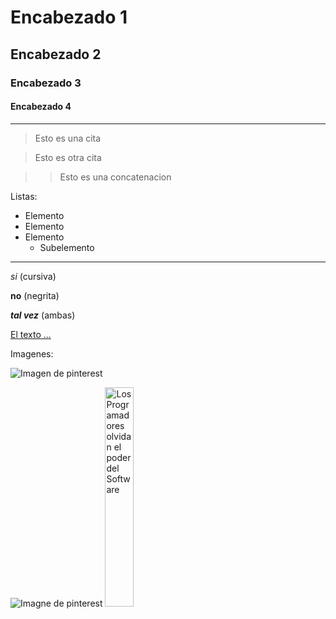 # Encabezado 1
## Encabezado 2
### Encabezado 3
#### Encabezado 4

***

> Esto es una cita

> Esto es otra cita

> > Esto es una concatenacion

Listas:

- Elemento
- Elemento
- Elemento
    - Subelemento

***

*si* (cursiva)

**no** (negrita)

***tal vez*** (ambas)

[El texto ...](https://Zonatmo.com)

Imagenes:

![Imagen de pinterest](https://i.pinimg.com/736x/d2/02/14/d20214bb899b0b08ca6229d10cc0dbcd.jpg)

<img src='https://i.pinimg.com/736x/d2/02/14/d20214bb899b0b08ca6229d10cc0dbcd.jpg' alt='Imagne de pinterest' witdth='300px'/>

<a href='https://www.youtube.com/watch?v=IkZFOU1dwos' target='_blank'>
<img width='30%' src='https://i.ytimg.com/an_webp/IkZFOU1dwos/mqdefault_6s.webp?du=3000&sqp=CJCg3MEG&rs=AOn4CLDBsi1MjVJmcc0tIaUtIrQLCpNDiA' alt='Los Programadores olvidan el poder del Software' />
</a>
